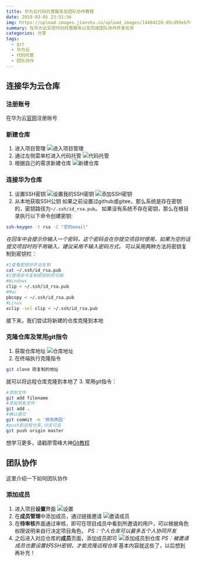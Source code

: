 ```yaml
---
title: 华为云代码托管服务及团队协作教程
date: 2019-03-05 23:51:56
img: https://upload-images.jianshu.io/upload_images/14484228-d9cd99ebf0b356a4.jpg?imageMogr2/auto-orient/strip%7CimageView2/2/w/1240
summary: 在华为云实现代码托管服务以及完成团队协作开发任务
categories: 分享
tags:
  - git
  - 华为云
  - 代码托管
  - 团队协作
---
```

## 连接华为云仓库

### 注册账号
在华为云[官网](https://www.huaweicloud.com/?locale=zh-cn)注册账号

### 新建仓库
1. 进入项目管理
![进入项目管理](https://upload-images.jianshu.io/upload_images/14484228-ff10131724ce0407.png?imageMogr2/auto-orient/strip%7CimageView2/2/w/1240)
2. 通过左侧菜单栏进入代码托管
![代码托管](https://upload-images.jianshu.io/upload_images/14484228-bb944beaff06d6df.png?imageMogr2/auto-orient/strip%7CimageView2/2/w/1240)
3. 根据自己的需求新建仓库
![新建仓库](https://upload-images.jianshu.io/upload_images/14484228-13625af197158062.png?imageMogr2/auto-orient/strip%7CimageView2/2/w/1240)

### 连接华为仓库
1. 设置SSH密钥
![设置我的SSH密钥](https://upload-images.jianshu.io/upload_images/14484228-6d86fc7c297486f9.png?imageMogr2/auto-orient/strip%7CimageView2/2/w/1240)
![添加SSH密钥](https://upload-images.jianshu.io/upload_images/14484228-9cefaa877952082b.png?imageMogr2/auto-orient/strip%7CimageView2/2/w/1240)
2. 从本地获取SSH公钥
如果之前设置过github或gitee，那么系统是存在密钥的，密钥路径为`~/.ssh/id_rsa.pub`。
如果没有系统不存在密钥，那么在根目录执行以下命令创建密钥:
```bash
ssh-keygen -t rsa -C "您的email"
```
*在回车中会提示你输入一个密码，这个密码会在你提交项目时使用，如果为空的话提交项目时则不用输入，建议采用不输入密码方式。*
可以采用两种方法将密钥复制到密钥栏：
```bash
#1查看密钥并手动复制
cat ~/.ssh/id_rsa.pub
#2使用命令复制密钥到剪切板
#Windows
clip < ~/.ssh/id_rsa.pub
#Mac
pbcopy < ~/.ssh/id_rsa.pub
#Linux
xclip -sel clip < ~/.ssh/id_rsa.pub
```
接下来，我们尝试将新建的仓库克隆到本地
### 克隆仓库及常用git指令
1. 获取仓库地址
![仓库地址](https://upload-images.jianshu.io/upload_images/14484228-2a2f547bb1ef3853.png?imageMogr2/auto-orient/strip%7CimageView2/2/w/1240)
2. 在终端执行克隆指令
```bash
git clone 刚复制的地址
```
就可以将远程仓库克隆到本地了
3. 常用git指令：
```bash
#添加文件
git add filename
#添加所有文件
git add .
#确认提交
git commit -m '修改原因'
#push到远程仓库,分支可选
git push origin master
```
想学习更多，请戳廖雪峰大神[Git教程](https://www.liaoxuefeng.com/wiki/0013739516305929606dd18361248578c67b8067c8c017b000)

## 团队协作
这里介绍一下如何团队协作

### 添加成员
1. 进入项目**设置**界面
![设置](https://upload-images.jianshu.io/upload_images/14484228-3f9c2be21ab371cb.png?imageMogr2/auto-orient/strip%7CimageView2/2/w/1240)
2. 在**成员管理**中添加成员，通过链接邀请
![邀请成员](https://upload-images.jianshu.io/upload_images/14484228-4286aee7a16d917d.png?imageMogr2/auto-orient/strip%7CimageView2/2/w/1240)
3. 在**待审核**界面通过审核，即可在项目成员中看到所邀请的用户，可以根据角色权限说明来自行决定项目角色。
*PS：个人仓库可以最多五个人协同开发*
4. 之后进入对应仓库的**成员**页面，添加成员即可
![添加成员到仓库](https://upload-images.jianshu.io/upload_images/14484228-4df135ee0783de63.png?imageMogr2/auto-orient/strip%7CimageView2/2/w/1240)
*PS：被邀请成员也要设置好SSH密钥，才能克隆远程仓库*
基本内容就这些了，以后想到再补充！








